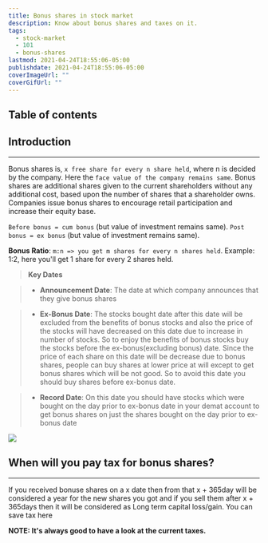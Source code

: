 ```yaml
---
title: Bonus shares in stock market
description: Know about bonus shares and taxes on it.
tags:
  - stock-market
  - 101
  - bonus-shares
lastmod: 2021-04-24T18:55:06-05:00
publishdate: 2021-04-24T18:55:06-05:00
coverImageUrl: ""
coverGifUrl: ""
---
```


## Table of contents

## Introduction

---

Bonus shares is, `x free share for every n share held`, where n is decided by the company. Here the `face value of the company remains same`. Bonus shares are additional shares given to the current shareholders without any additional cost, based upon the number of shares that a shareholder owns. Companies issue bonus shares to encourage retail participation and increase their equity base.

`Before bonus = cum bonus` (but value of investment remains same). `Post bonus = ex bonus` (but value of investment remains same).

**Bonus Ratio**: `m:n => you get m shares for every n shares held`. Example: 1:2, here you'll get 1 share for every 2 shares held.

> **Key Dates**

> - **Announcement Date**: The date at which company announces that they give bonus shares

> - **Ex-Bonus Date**: The stocks bought date after this date will be excluded from the benefits of bonus stocks and also the price of the stocks will have decreased on this date due to increase in number of stocks. So to enjoy the benefits of bonus stocks buy the stocks before the ex-bonus(excluding bonus) date. Since the price of each share on this date will be decrease due to bonus shares, people can buy shares at lower price at will except to get bonus shares which will be not good. So to avoid this date you should buy shares before ex-bonus date.

> - **Record Date**: On this date you should have stocks which were bought on the day prior to ex-bonus date in your demat account to get bonus shares on just the shares bought on the day prior to ex-bonus date

![](https://media.giphy.com/media/9JctUbMqnP7bjypYPb/giphy.gif)

## When will you pay tax for bonus shares?

---

If you received bonuse shares on a x date then from that x + 365day will be considered a year for the new shares you got and if you sell them after x + 365days then it will be considered as Long term capital loss/gain. You can save tax here

**NOTE: It's always good to have a look at the current taxes.**
